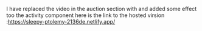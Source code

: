 I have replaced the video in the auction section with and added some effect too the activity component here is the link to the hosted virsion :https://sleepy-ptolemy-2136de.netlify.app/
